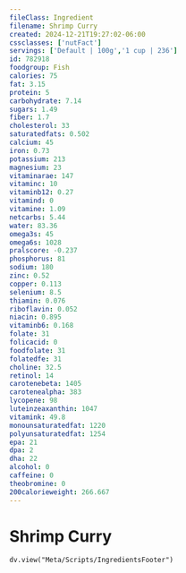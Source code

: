```yaml
---
fileClass: Ingredient
filename: Shrimp Curry
created: 2024-12-21T19:27:02-06:00
cssclasses: ['nutFact']
servings: ['Default | 100g','1 cup | 236']
id: 782918
foodgroup: Fish
calories: 75
fat: 3.15
protein: 5
carbohydrate: 7.14
sugars: 1.49
fiber: 1.7
cholesterol: 33
saturatedfats: 0.502
calcium: 45
iron: 0.73
potassium: 213
magnesium: 23
vitaminarae: 147
vitaminc: 10
vitaminb12: 0.27
vitamind: 0
vitamine: 1.09
netcarbs: 5.44
water: 83.36
omega3s: 45
omega6s: 1028
pralscore: -0.237
phosphorus: 81
sodium: 180
zinc: 0.52
copper: 0.113
selenium: 8.5
thiamin: 0.076
riboflavin: 0.052
niacin: 0.895
vitaminb6: 0.168
folate: 31
folicacid: 0
foodfolate: 31
folatedfe: 31
choline: 32.5
retinol: 14
carotenebeta: 1405
carotenealpha: 383
lycopene: 98
luteinzeaxanthin: 1047
vitamink: 49.8
monounsaturatedfat: 1220
polyunsaturatedfat: 1254
epa: 21
dpa: 2
dha: 22
alcohol: 0
caffeine: 0
theobromine: 0
200calorieweight: 266.667
---
```


# Shrimp Curry

```dataviewjs
dv.view("Meta/Scripts/IngredientsFooter")
```